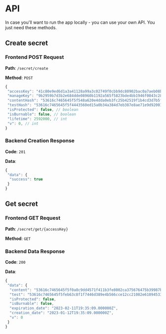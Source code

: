 # API

In case you'll want to run the app locally - you can use your own API.
You just need these methods.

## Create secret

### Frontend POST Request

**Path**: `/secret/create`

**Method**: `POST`

```js
{
 "accessKey": "41c80e9ed6d1a3a41128a99a3c02749f0cbb9dc80902bac0a7aeb08b66591248", // string: 64 symbols
 "manageKey": "9b2959b7d3b2e684dde08960b1192a565f5823bde4bb1946f0043c2855bf83de", // string: 64 symbols
 "contentHash": "53616c7465645f5f548a620e4dda0eb3fc25b42519f1b4cd3d7b5f8cf373e9e7",
 "testHash": "53616c7465645f5f4443560ed15a0b34a384d7eb387e8ae71e9d92001e86891c", // string: 64 symbols
 "isProtected": false, // boolean
 "isBurnable": false, // boolean
 "lifetime": 2592000, // int
 "v": 0, // int
}
```

### Backend Creation Response

**Code**: `201`

**Data**:

```js
{
 "data": {
  "success": true
 }
}
```

## Get secret

### Frontend GET Request

**Path**: `/secret/get/{accessKey}`

**Method**: `GET`

### Backend Data Response

**Code**: `200`

**Data**:

```js
{
 "data": {
  "content": "53616c7465645f5f0a8c9dd4571f411b3fe8002ca375676475b39987b3b90cfb",
  "test": "53616c7465645f5feb63c8f1f7446d389e4b566cce12cc21082e610945336a36",
  "isProtected": false,
  "isBurnable": false,
  "expiration_date": "2023-02-11T19:35:09.000000Z",
  "creation_date": "2023-01-12T19:35:09.000000Z",
  "v": 0
 }
}
```
